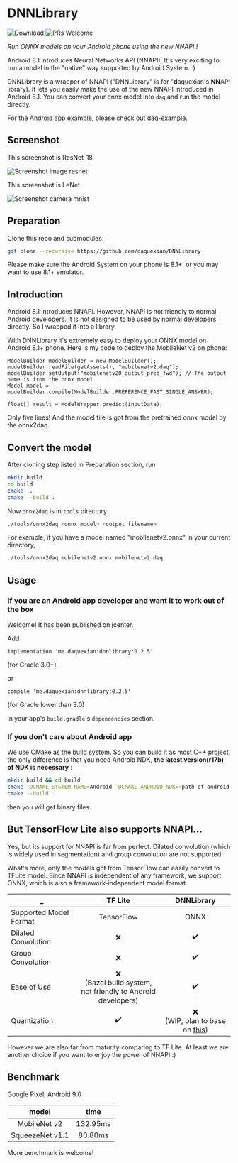 # DNNLibrary

[![Download](https://api.bintray.com/packages/daquexian566/maven/dnnlibrary/images/download.svg) ](https://bintray.com/daquexian566/maven/dnnlibrary/_latestVersion)
![PRs Welcome](https://img.shields.io/badge/PRs-welcome-brightgreen.svg?style=flat-square)

*Run ONNX models on your Android phone using the new NNAPI !*

Android 8.1 introduces Neural Networks API (NNAPI). It's very exciting to run a model in the "native" way supported by Android System. :)

DNNLibrary is a wrapper of NNAPI ("DNNLibrary" is for "**d**aquexian's **NN**API library). It lets you easily make the use of the new NNAPI introduced in Android 8.1. You can convert your onnx model into `daq` and run the model directly. 

For the Android app example, please check out [daq-example](https://github.com/daquexian/daq-example).

## Screenshot

This screenshot is ResNet-18

![Screenshot image resnet](images/screenshot_image_resnet.png)

This screenshot is LeNet

![Screenshot camera mnist](images/screenshot_camera_mnist.png)

## Preparation

Clone this repo and submodules:

```bash
git clone --recursive https://github.com/daquexian/DNNLibrary
```

Please make sure the Android System on your phone is 8.1+, or you may want to use 8.1+ emulator.

## Introduction

Android 8.1 introduces NNAPI. However, NNAPI is not friendly to normal Android developers. It is not designed to be used by normal developers directly. So I wrapped it into a library.

With DNNLibrary it's extremely easy to deploy your ONNX model on Android 8.1+ phone. Here is my code to deploy the MobileNet v2 on phone:

```
ModelBuilder modelBuilder = new ModelBuilder();
modelBuilder.readFile(getAssets(), "mobilenetv2.daq");
modelBuilder.setOutput("mobilenetv20_output_pred_fwd"); // The output name is from the onnx model
Model model = modelBuilder.compile(ModelBuilder.PREFERENCE_FAST_SINGLE_ANSWER);

float[] result = ModelWrapper.predict(inputData);
```

Only five lines! And the model file is got from the pretrained onnx model by the onnx2daq.

## Convert the model

After cloning step listed in Preparation section, run
```bash
mkdir build
cd build
cmake ..
cmake --build .
```

Now `onnx2daq` is in `tools` directory.

```bash
./tools/onnx2daq <onnx model> <output filename>
```

For example, if you have a model named "mobilenetv2.onnx" in your current directory,
```bash
./tools/onnx2daq mobilenetv2.onnx mobilenetv2.daq
```

## Usage

### If you are an Android app developer and want it to work out of the box

Welcome! It has been published on jcenter.

Add

```
implementation 'me.daquexian:dnnlibrary:0.2.5'
```

(for Gradle 3.0+),

or

```
compile 'me.daquexian:dnnlibrary:0.2.5'
```

(for Gradle lower than 3.0)

in your app's `build.gradle`'s `dependencies` section.

### If you don't care about Android app

We use CMake as the build system. So you can build it as most C++ project, the only difference is that you need Android NDK, **the latest version(r17b) of NDK is necessary** :

```bash
mkdir build && cd build
cmake -DCMAKE_SYSTEM_NAME=Android -DCMAKE_ANDROID_NDK=<path of android ndk> -DCMAKE_ANDROID_ARCH_ABI=arm64-v8a -DCMAKE_ANDROID_NDK_TOOLCHAIN_VERSION=clang -DCMAKE_ANDROID_STL_TYPE=c++_static -DCMAKE_SYSTEM_VERSION=<Android API level, 27 or 28> ..
cmake --build .
```

then you will get binary files.

## But TensorFlow Lite also supports NNAPI...

Yes, but its support for NNAPI is far from perfect. Dilated convolution (which is widely used in segmentation) and group convolution are not supported. 

What's more, only the models got from TensorFlow can easily convert to TFLite model. Since NNAPI is independent of any framework, we support ONNX, which is also a framework-independent model format.

_ | TF Lite | DNNLibrary
--- |:---:|:---:
Supported Model Format | TensorFlow | ONNX
Dilated Convolution | ❌ | ✔️
Group Convolution | ❌ | ✔️
Ease of Use | ❌ <br/>(Bazel build system,<br/>not friendly to Android developers) | ✔️ 
Quantization | ✔️ | ❌<br/>(WIP, plan to base on [this](https://github.com/BUG1989/caffe-int8-convert-tools))

However we are also far from maturity comparing to TF Lite. At least we are another choice if you want to enjoy the power of NNAPI :)

## Benchmark

Google Pixel, Android 9.0

model | time
:---:|:---:
MobileNet v2 | 132.95ms
SqueezeNet v1.1 | 80.80ms

More benchmark is welcome!
